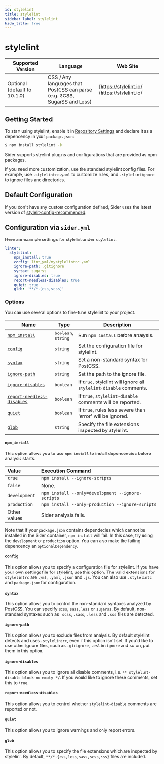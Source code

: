 ```yaml
---
id: stylelint
title: stylelint
sidebar_label: stylelint
hide_title: true
---
```


# stylelint

| Supported Version | Language | Web Site |
| ----------------- | -------- | -------- |
| Optional (default to 10.1.0) | CSS / Any languages that PostCSS can parse<br />(e.g. SCSS, SugarSS and Less) | [https://stylelint.io/](https://stylelint.io/) |

## Getting Started

To start using stylelint, enable it in [Repository Settings](../../getting-started/repository-settings.md) and declare it as a dependency in your `package.json`:

```bash
$ npm install stylelint -D
```

Sider supports styelint plugins and configurations that are provided as npm packages.

If you need more customization, use the standard stylelint config files. For example, use `.stylelintrc.yaml` to customize rules, and `.stylelintignore` to ignore files and directories.

## Default Configuration

If you don't have any custom configuration defined, Sider uses the latest version of [stylelit-config-recommended](https://github.com/stylelint/stylelint-config-recommended).

## Configuration via `sider.yml`

Here are example settings for stylelint under `stylelint`:

```yaml
linter:
  stylelint:
    npm_install: true
    config: lint_yml/mystylelintrc.yaml
    ignore-path: .gitignore
    syntax: sugarss
    ignore-disables: true
    report-needless-disables: true
    quiet: true
    glob: '**/*.{css,scss}'
```

### Options

You can use several options to fine-tune stylelint to your project.

| Name | Type | Description |
| ---- | ---- | ----------- |
| [`npm_install`](#npm_install) | `boolean`,<br>`string` | Run `npm install` before analysis. |
| [`config`](#config) | `string` | Set the configuration file for stylelint. |
| [`syntax`](#syntax) | `string` | Set a non-standard syntax for PostCSS. |
| [`ignore-path`](#ignore-path) | `string` | Set the path to the ignore file. |
| [`ignore-disables`](#ignore-disables) | `boolean` | If `true`, stylelint will ignore all `stylelint-disable` comments. |
| [`report-needless-disables`](#report-needless-disables) | `boolean` | If `true`, `stylelint-disable` comments will be reported. |
| [`quiet`](#quiet) | `boolean` | If `true`, rules less severe than 'error' will be ignored. |
| [`glob`](#glob) | `string` | Specify the file extensions inspected by stylelint. |

#### `npm_install`

This option allows you to use `npm install` to install dependencies before analysis starts.

| Value | Execution Command |
| :---- | :---------------- |
| `true` | `npm install --ignore-scripts` |
| `false` | None. |
| `development` | `npm install --only=development --ignore-scripts` |
| `production` | `npm install --only=production --ignore-scripts` |
| Other values | Sider analysis fails. |

Note that if your `package.json` contains dependecies which cannot be installed in the Sider container, `npm install` will fail. In this case, try using the `development` or `production` option. You can also make the failing dependency an `optionalDependency`.

#### `config`

This option allows you to specify a configuration file for stylelint. If you have your own settings file for stylelint, use this option. The valid extensions for `stylelintrc` are `.yml`, `.yaml`, `.json` and `.js`. You can also use `.stylelintc` and `package.json` for configuration.

#### `syntax`

This option allows you to control the non-standard syntaxes analyzed by PostCSS. You can specify `scss`, `sass`, `less` or `sugarss`. By default, non-standard syntaxes such as `.scss`, `.sass`, `.less` and `.sss` files are detected.

#### `ignore-path`

This option allows you to exclude files from analysis. By default stylelint detects and uses `.stylelintrc`, even if this option isn't set. If you'd like to use other ignore files, such as `.gitignore`, `.eslintignore` and so on, put them in this option.

#### `ignore-disables`

This option allows you to ignore all disable comments, i.e. `/* stylelint-disable block-no-empty */`. If you would like to ignore these comments, set this to `true`.

#### `report-needless-disables`

This option allows you to control whether `stylelint-disable` comments are reported or not.

#### `quiet`

This option allows you to ignore warnings and only report errors.

#### `glob`

This option allows you to specify the file extensions which are inspected by stylelint. By default, `**/*.{css,less,sass,scss,sss}` files are included.
